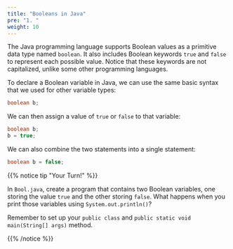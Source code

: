 ```yaml
---
title: "Booleans in Java"
pre: "1. "
weight: 10
---
```


The Java programming language supports Boolean values as a primitive data type named `boolean`. It also includes Boolean keywords `true` and `false` to represent each possible value. Notice that these keywords are not capitalized, unlike some other programming languages.

To declare a Boolean variable in Java, we can use the same basic syntax that we used for other variable types:

```java
boolean b;
```

We can then assign a value of `true` or `false` to that variable:

```java
boolean b;
b = true;
```

We can also combine the two statements into a single statement:

```java
boolean b = false;
```

{{% notice tip "Your Turn!" %}}

In `Bool.java`, create a program that contains two Boolean variables, one storing the value `true` and the other storing `false`. What happens when you print those variables using `System.out.println()`? 

Remember to set up your `public class` and `public static void main(String[] args)` method.

{{% /notice %}}
